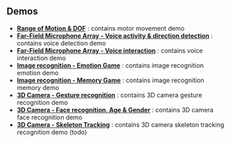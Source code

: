 **Demos**
---
* [**Range of Motion & DOF**](qt_range_of_motion/) : contains motor movement demo
* [**Far-Field Microphone Array - Voice activity & direction detection**](qt_microphone_detection/) : contains voice detection demo
* [**Far-Field Microphone Array - Voice interaction**](qt_microphone_interaction/) : contains voice interaction demo
* [**Image recognition - Emotion Game**](qt_emotion_game/) : contains image recognition emotion demo   
* [**Image recognition - Memory Game**](qt_memory_game/) : contains image recognition memory demo   
* [**3D Camera - Gesture recognition**](qt_gesture_recognition/) : contains 3D camera gesture recognition demo
* [**3D Camera - Face recognition, Age & Gender**](qt_face_recognition/) : contains 3D camera face recognition demo
* [**3D Camera - Skeleton Tracking**](demos/) : contains 3D camera skeleton tracking recognition demo (todo)
